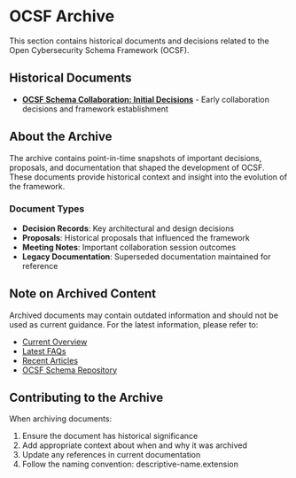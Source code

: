 # OCSF Archive

This section contains historical documents and decisions related to the Open Cybersecurity Schema Framework (OCSF).

## Historical Documents

- **[OCSF Schema Collaboration: Initial Decisions](OCSF%20Schema%20Collaboration_%20Initial%20Decisions.pdf)** - Early collaboration decisions and framework establishment

## About the Archive

The archive contains point-in-time snapshots of important decisions, proposals, and documentation that shaped the development of OCSF. These documents provide historical context and insight into the evolution of the framework.

### Document Types

- **Decision Records**: Key architectural and design decisions
- **Proposals**: Historical proposals that influenced the framework
- **Meeting Notes**: Important collaboration session outcomes
- **Legacy Documentation**: Superseded documentation maintained for reference

## Note on Archived Content

Archived documents may contain outdated information and should not be used as current guidance. For the latest information, please refer to:

- [Current Overview](../overview/)
- [Latest FAQs](../faqs/)
- [Recent Articles](../articles/)
- [OCSF Schema Repository](https://github.com/ocsf/ocsf-schema)

## Contributing to the Archive

When archiving documents:

1. Ensure the document has historical significance
2. Add appropriate context about when and why it was archived
3. Update any references in current documentation
4. Follow the naming convention: descriptive-name.extension
